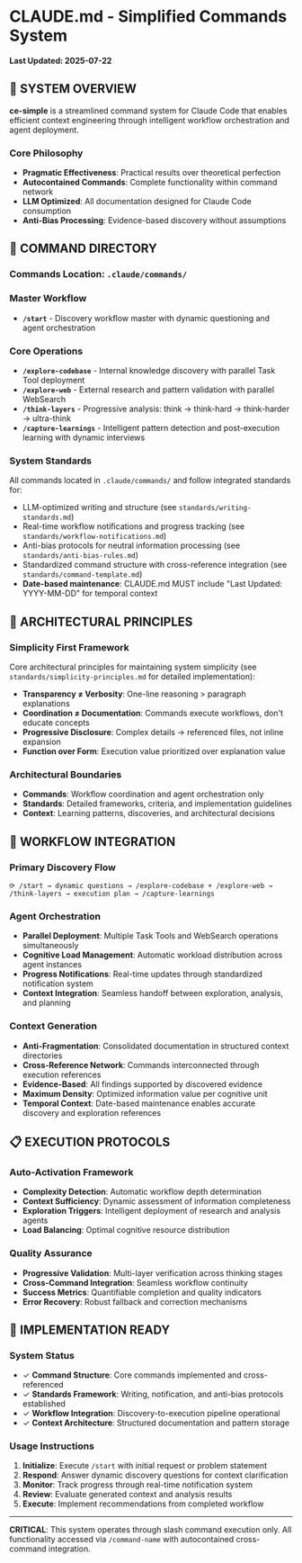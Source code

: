 # CLAUDE.md - Simplified Commands System

**Last Updated: 2025-07-22**

## 🎯 SYSTEM OVERVIEW

**ce-simple** is a streamlined command system for Claude Code that enables efficient context engineering through intelligent workflow orchestration and agent deployment.

### Core Philosophy
- **Pragmatic Effectiveness**: Practical results over theoretical perfection
- **Autocontained Commands**: Complete functionality within command network
- **LLM Optimized**: All documentation designed for Claude Code consumption
- **Anti-Bias Processing**: Evidence-based discovery without assumptions

## 🚀 COMMAND DIRECTORY

### Commands Location: `.claude/commands/`

### Master Workflow
- **`/start`** - Discovery workflow master with dynamic questioning and agent orchestration

### Core Operations  
- **`/explore-codebase`** - Internal knowledge discovery with parallel Task Tool deployment
- **`/explore-web`** - External research and pattern validation with parallel WebSearch
- **`/think-layers`** - Progressive analysis: think → think-hard → think-harder → ultra-think
- **`/capture-learnings`** - Intelligent pattern detection and post-execution learning with dynamic interviews

### System Standards
All commands located in `.claude/commands/` and follow integrated standards for:
- LLM-optimized writing and structure (see `standards/writing-standards.md`)
- Real-time workflow notifications and progress tracking (see `standards/workflow-notifications.md`)
- Anti-bias protocols for neutral information processing (see `standards/anti-bias-rules.md`)
- Standardized command structure with cross-reference integration (see `standards/command-template.md`)
- **Date-based maintenance**: CLAUDE.md MUST include "Last Updated: YYYY-MM-DD" for temporal context

## 🎯 ARCHITECTURAL PRINCIPLES

### Simplicity First Framework
Core architectural principles for maintaining system simplicity (see `standards/simplicity-principles.md` for detailed implementation):
- **Transparency ≠ Verbosity**: One-line reasoning > paragraph explanations
- **Coordination ≠ Documentation**: Commands execute workflows, don't educate concepts
- **Progressive Disclosure**: Complex details → referenced files, not inline expansion
- **Function over Form**: Execution value prioritized over explanation value

### Architectural Boundaries
- **Commands**: Workflow coordination and agent orchestration only
- **Standards**: Detailed frameworks, criteria, and implementation guidelines
- **Context**: Learning patterns, discoveries, and architectural decisions

## 🔧 WORKFLOW INTEGRATION

### Primary Discovery Flow
```
⟳ /start → dynamic questions → /explore-codebase + /explore-web → /think-layers → execution plan → /capture-learnings
```

### Agent Orchestration
- **Parallel Deployment**: Multiple Task Tools and WebSearch operations simultaneously
- **Cognitive Load Management**: Automatic workload distribution across agent instances
- **Progress Notifications**: Real-time updates through standardized notification system
- **Context Integration**: Seamless handoff between exploration, analysis, and planning

### Context Generation
- **Anti-Fragmentation**: Consolidated documentation in structured context directories
- **Cross-Reference Network**: Commands interconnected through execution references
- **Evidence-Based**: All findings supported by discovered evidence
- **Maximum Density**: Optimized information value per cognitive unit
- **Temporal Context**: Date-based maintenance enables accurate discovery and exploration references

## 📋 EXECUTION PROTOCOLS

### Auto-Activation Framework
- **Complexity Detection**: Automatic workflow depth determination
- **Context Sufficiency**: Dynamic assessment of information completeness  
- **Exploration Triggers**: Intelligent deployment of research and analysis agents
- **Load Balancing**: Optimal cognitive resource distribution

### Quality Assurance
- **Progressive Validation**: Multi-layer verification across thinking stages
- **Cross-Command Integration**: Seamless workflow continuity
- **Success Metrics**: Quantifiable completion and quality indicators
- **Error Recovery**: Robust fallback and correction mechanisms

## 🎯 IMPLEMENTATION READY

### System Status
- ✓ **Command Structure**: Core commands implemented and cross-referenced
- ✓ **Standards Framework**: Writing, notification, and anti-bias protocols established
- ✓ **Workflow Integration**: Discovery-to-execution pipeline operational
- ✓ **Context Architecture**: Structured documentation and pattern storage

### Usage Instructions
1. **Initialize**: Execute `/start` with initial request or problem statement
2. **Respond**: Answer dynamic discovery questions for context clarification
3. **Monitor**: Track progress through real-time notification system
4. **Review**: Evaluate generated context and analysis results
5. **Execute**: Implement recommendations from completed workflow

---

**CRITICAL**: This system operates through slash command execution only. All functionality accessed via `/command-name` with autocontained cross-command integration.